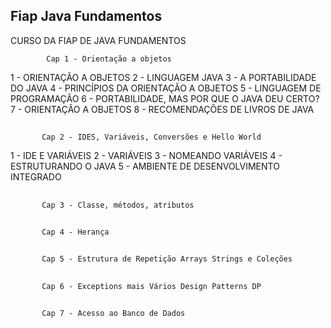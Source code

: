 ## Fiap Java Fundamentos
CURSO DA FIAP DE JAVA FUNDAMENTOS

            Cap 1 - Orientação a objetos
1 - ORIENTAÇÃO A OBJETOS
2 - LINGUAGEM JAVA
3 - A PORTABILIDADE DO JAVA
4 - PRINCÍPIOS DA ORIENTAÇÃO A OBJETOS
5 - LINGUAGEM DE PROGRAMAÇÃO
6 - PORTABILIDADE, MAS POR QUE O JAVA DEU CERTO?
7 - ORIENTAÇÃO A OBJETOS
8 - RECOMENDAÇÕES DE LIVROS DE JAVA
 ##
           Cap 2 - IDES, Variáveis, Conversões e Hello World
1 - IDE E VARIÁVEIS
2 - VARIÁVEIS
3 - NOMEANDO VARIÁVEIS
4 - ESTRUTURANDO O JAVA
5 - AMBIENTE DE DESENVOLVIMENTO INTEGRADO
##
           Cap 3 - Classe, métodos, atributos      
##           
           Cap 4 - Herança
##
           Cap 5 - Estrutura de Repetição Arrays Strings e Coleções
##           
           Cap 6 - Exceptions mais Vários Design Patterns DP
##           
           Cap 7 - Acesso ao Banco de Dados
